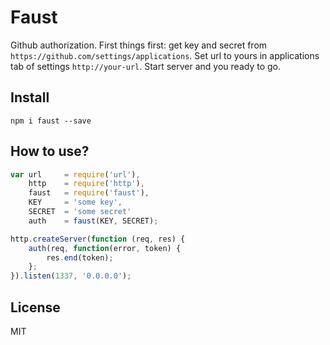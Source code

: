 # Faust

Github authorization.
First things first: get key and secret from `https://github.com/settings/applications`.
Set url to yours in applications tab of settings `http://your-url`.
Start server and you ready to go.

## Install

```
npm i faust --save
```

## How to use?

```js
var url     = require('url'),
    http    = require('http'),
    faust   = require('faust'),
    KEY     = 'some key',
    SECRET  = 'some secret'
    auth    = faust(KEY, SECRET);

http.createServer(function (req, res) {
    auth(req, function(error, token) {
        res.end(token);
    };
}).listen(1337, '0.0.0.0');
```

## License

MIT

